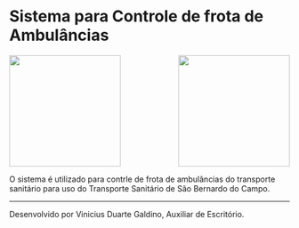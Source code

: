 
<h1>Sistema para Controle de frota de Ambulâncias</h1>

<img src="http://www.concursoemcurso.com.br/wp-content/uploads/2013/07/concurso-prefeitura-sao-bernardo-do-campo-300x207.png" height="200" width="200">
<img src="http://blogdovalente.com.br/wp-content/uploads/2016/03/upa24h.jpg" align="right" height="200" width="200">


O sistema é utilizado para contrle de frota de ambulâncias do transporte sanitário para uso do Transporte Sanitário de São Bernardo do Campo. 


__________________________________________________________________________________________
Desenvolvido por Vinicius Duarte Galdino, Auxiliar de Escritório.
